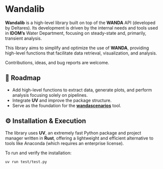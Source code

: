 # Wandalib  

**Wandalib** is a high-level library built on top of the **WANDA** API (developed by Deltares). Its development is driven by the internal needs and tools used in **IDOM’s** Water Department, focusing on steady-state and, primarily, transient analysis.  

This library aims to simplify and optimize the use of **WANDA**, providing high-level functions that facilitate data retrieval, visualization, and analysis.  

Contributions, ideas, and bug reports are welcome.  

## 🚀 Roadmap  

- Add high-level functions to extract data, generate plots, and perform analysis focusing solely on pipelines.  
- Integrate **UV** and improve the package structure.  
- Serve as the foundation for the [**wandascenarios**](https://github.com/JuanGuerrero09/wandascenarios) tool.  

## ⚙️ Installation & Execution  

The library uses **UV**, an extremely fast Python package and project manager written in **Rust**, offering a lightweight and efficient alternative to tools like Anaconda (which requires an enterprise license).  

To run and verify the installation:  

```bash
uv run test/test.py
```

